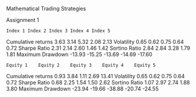 Mathematical Trading Strategies

Assignment 1

	Index 1	Index 2	Index 3	Index 4	Index 5
Cumulative returns	3.63	3.14	5.32	2.08	2.13
Volatility	0.65	0.62	0.75	0.64	0.72
Sharpe Ratio	2.31	2.14	2.60	1.46	1.42
Sortino Ratio	2.84	2.84	3.28	1.79	1.81
Maximum Drawdown	-13.93	-15.25	-13.69	-14.69	-17.60


	Equity 1	Equity 2	Equity 3	Equity 4	Equity 5
Cumulative returns	0.93	3.84	1.11	2.69	13.41
Volatility	0.65	0.62	0.75	0.64	0.72
Sharpe Ratio	0.68	2.25	1.54	1.50	2.62
Sortino Ratio	1.07	2.97	2.74	1.88	3.80
Maximum Drawdown	-23.94	-19.66	-38.88	-20.74	-24.55

